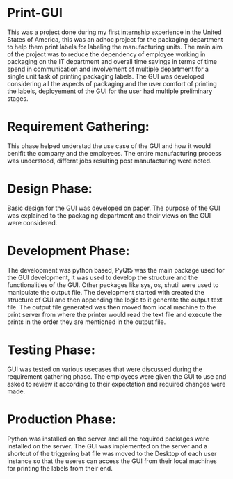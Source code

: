 # Print-GUI
This was a project done during my first internship experience in the United States of America, this was an adhoc project for the packaging department to help them print labels for labeling the manufacturing units.
The main aim of the project was to reduce the dependency of employee working in packaging on the IT department and overall time savings in terms of time spend in communication and involvement of multiple department for a single unit task of printing packaging labels. 
The GUI was developed considering all the aspects of packaging and the user comfort of printing the labels, deployement of the GUI for the user had multiple preliminary stages.
# Requirement Gathering: 
This phase helped understad the use case of the GUI and how it would benifit the company and the employees. The entire manufacturing process was understood, differnt jobs resulting post manufacturing were noted.
# Design Phase:
Basic design for the GUI was developed on paper. The purpose of the GUI was explained to the packaging department and their views on the GUI were considered.
# Development Phase:
The development was python based, PyQt5 was the main package used for the GUI development, it was used to develop the structure and the functionalities of the GUI. Other packages like sys, os, shutil were used to manipulate the output file. The development started with created the structure of GUI and then appending the logic to it generate the output text file.
The output file generated was then moved from local machine to the print server from where the printer would read the text file and execute the prints in the order they are mentioned in the output file.
# Testing Phase:
GUI was tested on various usecases that were discussed during the requirement gathering phase. The employees were given the GUI to use and asked to review it according to their expectation and required changes were made.
# Production Phase:
Python was installed on the server and all the required packages were installed on the server. The GUI was implemented on the server and a shortcut of the triggering bat file was moved to the Desktop of each user instance so that the useres can access the GUI from their local machines for printing the labels from their end.


